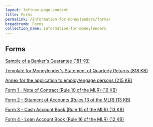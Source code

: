 ```yaml
---
layout: leftnav-page-content
title: Forms
permalink: /information-for-moneylenders/forms/
breadcrumb: Forms
collection_name: information-for-moneylenders
---
```


Forms
---
[Sample of a Banker's Guarantee (181 KB)](https://www.mlaw.gov.sg/content/dam/minlaw/rom/assets/documents/BANKERS%20GUARANTEE%20FORMAT_01082017.pdf)

[Template for Moneylender's Statement of Quarterly Returns (818 KB)](https://www.mlaw.gov.sg/content/dam/minlaw/rom/assets/documents/Copy%20of%20Moneylender_Returns%20(version%202%202)%20(14%20Jan%202016).xls)

[Annex for the application to employ/engage persons (215 KB)](https://www.mlaw.gov.sg/content/dam/minlaw/rom/Moneylenders/EDC_revised%20annex%20A_02082017.pdf)

[Form 1 - Note of Contract (Rule 10 of the MLR) (16 KB)](https://www.mlaw.gov.sg/content/dam/minlaw/rom/Moneylenders/Form%201%20-%20Note%20of%20Contract%20(Rule%2010%20of%20the%20MLR).docx)

[Form 2 - Sttament of Accounts (Rules 13 of the MLR) (13 KB)](https://www.mlaw.gov.sg/content/dam/minlaw/rom/Moneylenders/Form%202%20-%20Statement%20of%20Accounts%20(Rule%2013%20of%20the%20MLR).xlsx)

[Form 3 - Cash Account Book (Rule 15 of the MLR) (13 KB)](https://www.mlaw.gov.sg/content/dam/minlaw/rom/Moneylenders/Form%203%20-%20Cash%20Account%20Book%20(Rule%2015%20of%20the%20MLR).docx)

[Form 4 - Loan Account Book (Rule 16 of the MLR) (12 KB)](https://www.mlaw.gov.sg/content/dam/minlaw/rom/Moneylenders/Form%204%20-%20Loan%20Account%20Book%20(Rule%2016%20of%20the%20MLR).docx)
